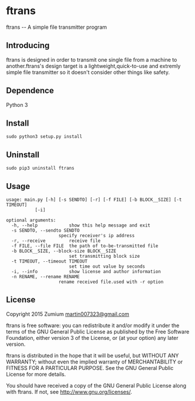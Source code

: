 # ftrans

ftrans -- A simple file transmitter program

__Introducing__
---
ftrans is designed in order to transmit one single file from a machine
to another.ftrans's design target is a lightweight,quick-to-use and
extremly simple file transmitter so it doesn't consider other things
like safety.

__Dependence__
---

Python 3

__Install__
---
	sudo python3 setup.py install

__Uninstall__
---
	sudo pip3 uninstall ftrans

__Usage__
---
	usage: main.py [-h] [-s SENDTO] [-r] [-f FILE] [-b BLOCK__SIZE] [-t TIMEOUT]
               [-i]

	optional arguments:
	  -h, --help            show this help message and exit
	  -s SENDTO, --sendto SENDTO
                        specify receiver's ip address
	  -r, --receive         receive file
	  -f FILE, --file FILE  the path of to-be-transmitted file
	  -b BLOCK__SIZE, --block-size BLOCK__SIZE
	                        set transmitting block size
	  -t TIMEOUT, --timeout TIMEOUT
	                        set time out value by seconds
	  -i, --info            show license and author information
	  -n RENAME, --rename RENAME
                        rename received file.used with -r option

__License__
---
Copyright 2015 Zumium <martin007323@gmail.com>

ftrans is free software: you can redistribute it and/or modify
it under the terms of the GNU General Public License as published by
the Free Software Foundation, either version 3 of the License, or
(at your option) any later version.

ftrans is distributed in the hope that it will be useful,
but WITHOUT ANY WARRANTY; without even the implied warranty of
MERCHANTABILITY or FITNESS FOR A PARTICULAR PURPOSE.  See the
GNU General Public License for more details.

You should have received a copy of the GNU General Public License
along with ftrans.  If not, see <http://www.gnu.org/licenses/>.
